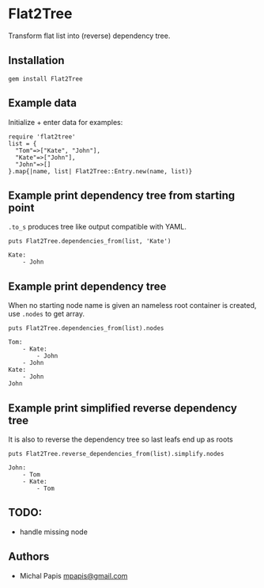 # Flat2Tree

Transform flat list into (reverse) dependency tree.

## Installation

    gem install Flat2Tree

## Example data

Initialize + enter data for examples:

    require 'flat2tree'
    list = {
      "Tom"=>["Kate", "John"],
      "Kate"=>["John"],
      "John"=>[]
    }.map{|name, list| Flat2Tree::Entry.new(name, list)}

## Example print dependency tree from starting point

`.to_s` produces tree like output compatible with YAML.

    puts Flat2Tree.dependencies_from(list, 'Kate')

    Kate:
        - John

## Example print dependency tree

When no starting node name is given an nameless root container is created, use `.nodes` to get array.

    puts Flat2Tree.dependencies_from(list).nodes

    Tom:
        - Kate:
            - John
        - John
    Kate:
        - John
    John

## Example print simplified reverse dependency tree

It is also to reverse the dependency tree so last leafs end up as roots

    puts Flat2Tree.reverse_dependencies_from(list).simplify.nodes

    John:
        - Tom
        - Kate:
            - Tom

## TODO:

 - handle missing node

## Authors

 - Michal Papis <mpapis@gmail.com>
